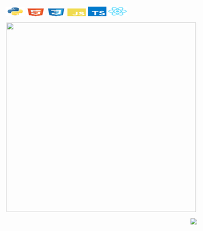 <div style="display: inline_block"><br>
 <img align="" alt="Wallace-Python" height="25" width="50" src="https://raw.githubusercontent.com/devicons/devicon/master/icons/python/python-original.svg">
 <img align="" alt="Wallace-HTML" height="20" width="50" src="https://raw.githubusercontent.com/devicons/devicon/master/icons/html5/html5-original.svg">
 <img align="" alt="Wallace-CSS" height="20" width="50" src="https://raw.githubusercontent.com/devicons/devicon/master/icons/css3/css3-original.svg">
 <img align="" alt="Wallace-Js" height="20" width="50" src="https://raw.githubusercontent.com/devicons/devicon/master/icons/javascript/javascript-plain.svg">
 <img align="" alt="Rafa-Ts" height="25" width="50" src="https://raw.githubusercontent.com/devicons/devicon/master/icons/typescript/typescript-plain.svg">
 <img align="" alt="Rafa-React" height="25" width="50" src="https://raw.githubusercontent.com/devicons/devicon/master/icons/react/react-original.svg">
</div>

<p align="center">
  <img  width="500" height="500"src="https://user-images.githubusercontent.com/108297008/205271053-fe33f40d-55ef-4e53-b2d0-93e35edd459e.png">
</p>

<p align="right">
<a href="https://www.linkedin.com/in/wallace-tavares-356897a5/" target="_blank"><img src="https://img.shields.io/badge/-LinkedIn-%230077B5?style=for-the-badge&logo=linkedin&logoColor=white" target="_blank"></a> 
</p>






